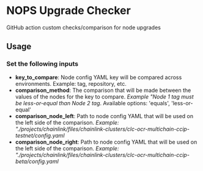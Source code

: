 # NOPS Upgrade Checker

GitHub action custom checks/comparison for node upgrades

## Usage

### Set the following inputs

- **key_to_compare**: Node config YAML key will be compared across environments.
  Example: tag, repository, etc.
- **comparison_method**: The comparison that will be made between the values of
  the nodes for the key to compare. _Example "Node 1 tag must be less-or-equal
  than Node 2 tag_. Available options: 'equals', 'less-or-equal'
- **comparison_node_left**: Path to node config YAML that will be used on the
  left side of the comparison. _Example:
  "./projects/chainlink/files/chainlink-clusters/clc-ocr-multichain-ccip-testnet/config.yaml_
- **comparison_node_right**: Path to node config YAML that will be used on the
  left side of the comparison. _Example:
  "./projects/chainlink/files/chainlink-clusters/clc-ocr-multichain-ccip-beta/config.yaml_
